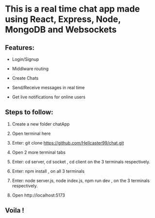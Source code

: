 
# This is a real time chat app made using React, Express, Node, MongoDB and Websockets

## Features:

- Login/Signup

- Middlware routing

- Create Chats

- Send/Receive messages in real time

- Get live notifications for online users

## Steps to follow:

1. Create a new folder chatApp

2. Open terminal here

3. Enter: git clone https://github.com/Hellcaster99/chat.git

4. Open 2 more terminal tabs

5. Enter: cd server, cd socket , cd client on the 3 terminals respectively.

6. Enter: npm install , on all 3 terminals

7. Enter: node server.js, node index.js, npm run dev , on the 3 terminals respectively.

8. Open http://localhost:5173

## Voila !